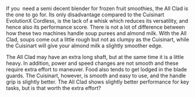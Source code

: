If you  need a semi decent blender for frozen fruit smoothies, the All Clad is the one to go for. Its only disadvantage compared to the Cuisinart EvolutionX Cordless, is the lack of a whisk which reduces its versatility, and hence also its performance score. There is not a lot of difference between how these two machines handle soup purees and almond milk. With the All Clad, soups come out a little rough but not as clumpy as the Cuisinart, while the Cuisinart will give your almond milk a slightly smoother edge.

The All Clad may have an extra long shaft, but at the same time it is a little heavy. In addition, power and speed changes are not smooth and these require extra effort to maneuver. Food also tends to get lodged in the blade guards. The Cuisinart, however, is smooth and easy to use, and the handle grip is slightly better. The All Clad shows slightly better performance for key tasks, but is that worth the extra effort?